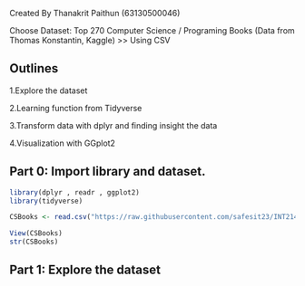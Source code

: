 Created By Thanakrit Paithun (63130500046)

Choose Dataset: Top 270 Computer Science / Programing Books (Data from Thomas Konstantin, Kaggle) >> Using CSV

## Outlines

1.Explore the dataset

2.Learning function from Tidyverse

3.Transform data with dplyr and finding insight the data

4.Visualization with GGplot2


## Part 0: Import library and dataset.

```R
library(dplyr , readr , ggplot2)
library(tidyverse)

CSBooks <- read.csv("https://raw.githubusercontent.com/safesit23/INT214-Statistics/main/datasets/prog_book.csv")

View(CSBooks)
str(CSBooks)
```
## Part 1: Explore the dataset

```R

```
